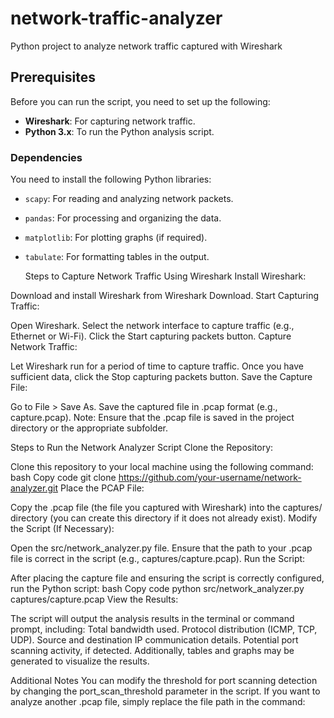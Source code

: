 # network-traffic-analyzer
Python project to analyze network traffic captured with Wireshark
## Prerequisites

Before you can run the script, you need to set up the following:

- **Wireshark**: For capturing network traffic.
- **Python 3.x**: To run the Python analysis script.

### Dependencies

You need to install the following Python libraries:

- `scapy`: For reading and analyzing network packets.
- `pandas`: For processing and organizing the data.
- `matplotlib`: For plotting graphs (if required).
- `tabulate`: For formatting tables in the output.

  Steps to Capture Network Traffic Using Wireshark
Install Wireshark:

Download and install Wireshark from Wireshark Download.
Start Capturing Traffic:

Open Wireshark.
Select the network interface to capture traffic (e.g., Ethernet or Wi-Fi).
Click the Start capturing packets button.
Capture Network Traffic:

Let Wireshark run for a period of time to capture traffic.
Once you have sufficient data, click the Stop capturing packets button.
Save the Capture File:

Go to File > Save As.
Save the captured file in .pcap format (e.g., capture.pcap).
Note: Ensure that the .pcap file is saved in the project directory or the appropriate subfolder.

Steps to Run the Network Analyzer Script
Clone the Repository:

Clone this repository to your local machine using the following command:
bash
Copy code
git clone https://github.com/your-username/network-analyzer.git
Place the PCAP File:

Copy the .pcap file (the file you captured with Wireshark) into the captures/ directory (you can create this directory if it does not already exist).
Modify the Script (If Necessary):

Open the src/network_analyzer.py file.
Ensure that the path to your .pcap file is correct in the script (e.g., captures/capture.pcap).
Run the Script:

After placing the capture file and ensuring the script is correctly configured, run the Python script:
bash
Copy code
python src/network_analyzer.py captures/capture.pcap
View the Results:

The script will output the analysis results in the terminal or command prompt, including:
Total bandwidth used.
Protocol distribution (ICMP, TCP, UDP).
Source and destination IP communication details.
Potential port scanning activity, if detected.
Additionally, tables and graphs may be generated to visualize the results.

Additional Notes
You can modify the threshold for port scanning detection by changing the port_scan_threshold parameter in the script.
If you want to analyze another .pcap file, simply replace the file path in the command:

